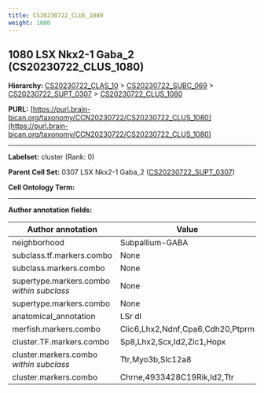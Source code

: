 ```yaml
---
title: CS20230722_CLUS_1080
weight: 1080
---
```

## 1080 LSX Nkx2-1 Gaba_2 (CS20230722_CLUS_1080)
<b>Hierarchy: </b>
[CS20230722_CLAS_10](../CS20230722_CLAS_10) >
[CS20230722_SUBC_069](../CS20230722_SUBC_069) >
[CS20230722_SUPT_0307](../CS20230722_SUPT_0307) >
[CS20230722_CLUS_1080](../CS20230722_CLUS_1080)

**PURL:** [https://purl.brain-bican.org/taxonomy/CCN20230722/CS20230722_CLUS_1080](https://purl.brain-bican.org/taxonomy/CCN20230722/CS20230722_CLUS_1080)

---


**Labelset:** cluster (Rank: 0)

**Parent Cell Set:** 0307 LSX Nkx2-1 Gaba_2 ([CS20230722_SUPT_0307](../CS20230722_SUPT_0307))



**Cell Ontology Term:** 

[MARKER GENES.]: #


---

[TRANSFERRED ANNOTATIONS.]: #


[AUTHOR ANNOTATION FIELDS.]: #


**Author annotation fields:**

| Author annotation | Value |
|-------------------|-------|
|neighborhood|Subpallium-GABA|
|subclass.tf.markers.combo|None|
|subclass.markers.combo|None|
|supertype.markers.combo _within subclass_|None|
|supertype.markers.combo|None|
|anatomical_annotation|LSr dl|
|merfish.markers.combo|Clic6,Lhx2,Ndnf,Cpa6,Cdh20,Ptprm|
|cluster.TF.markers.combo|Sp8,Lhx2,Scx,Id2,Zic1,Hopx|
|cluster.markers.combo _within subclass_|Ttr,Myo3b,Slc12a8|
|cluster.markers.combo|Chrne,4933428C19Rik,Id2,Ttr|
